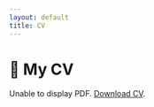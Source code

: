 ```yaml
---
layout: default
title: CV
---
```


# 📄 My CV

<object data="CV_Alexios_Konstantopoulos.pdf" type="application/pdf" width="100%" height="600px">
    <p>Unable to display PDF. <a href="CV.pdf">Download CV</a>.</p>
</object>
